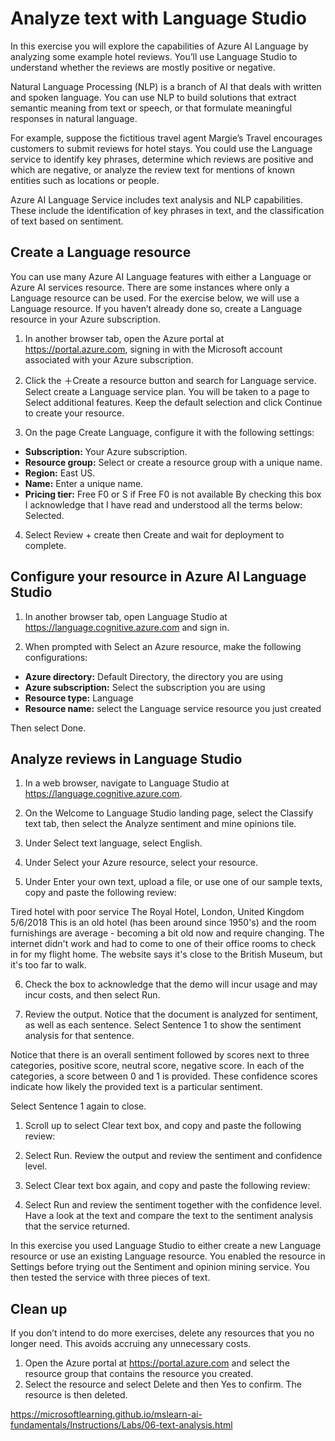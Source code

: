 
# Analyze text with Language Studio
In this exercise you will explore the capabilities of Azure AI Language by analyzing some example hotel reviews. You’ll use Language Studio to understand whether the reviews are mostly positive or negative.

Natural Language Processing (NLP) is a branch of AI that deals with written and spoken language. You can use NLP to build solutions that extract semantic meaning from text or speech, or that formulate meaningful responses in natural language.

For example, suppose the fictitious travel agent Margie’s Travel encourages customers to submit reviews for hotel stays. You could use the Language service to identify key phrases, determine which reviews are positive and which are negative, or analyze the review text for mentions of known entities such as locations or people.

Azure AI Language Service includes text analysis and NLP capabilities. These include the identification of key phrases in text, and the classification of text based on sentiment.

## Create a Language resource
You can use many Azure AI Language features with either a Language or Azure AI services resource. There are some instances where only a Language resource can be used. For the exercise below, we will use a Language resource. If you haven’t already done so, create a Language resource in your Azure subscription.

1. In another browser tab, open the Azure portal at https://portal.azure.com, signing in with the Microsoft account associated with your Azure subscription.

2. Click the ＋Create a resource button and search for Language service. Select create a Language service plan. You will be taken to a page to Select additional features. Keep the default selection and click Continue to create your resource. 

3. On the page Create Language, configure it with the following settings:

* **Subscription:** Your Azure subscription.
* **Resource group:** Select or create a resource group with a unique name.
* **Region:** East US.
* **Name:** Enter a unique name.
* **Pricing tier:** Free F0 or S if Free F0 is not available
By checking this box I acknowledge that I have read and understood all the terms below: Selected.

4. Select Review + create then Create and wait for deployment to complete.

## Configure your resource in Azure AI Language Studio
1. In another browser tab, open Language Studio at https://language.cognitive.azure.com and sign in.

2. When prompted with Select an Azure resource, make the following configurations:

* **Azure directory:** Default Directory, the directory you are using
* **Azure subscription:** Select the subscription you are using
* **Resource type:** Language
* **Resource name:** select the Language service resource you just created

Then select Done.

## Analyze reviews in Language Studio
1. In a web browser, navigate to Language Studio at https://language.cognitive.azure.com.

2. On the Welcome to Language Studio landing page, select the Classify text tab, then select the Analyze sentiment and mine opinions tile.

3. Under Select text language, select English.

4. Under Select your Azure resource, select your resource.

5. Under Enter your own text, upload a file, or use one of our sample texts, copy and paste the following review:

 Tired hotel with poor service
 The Royal Hotel, London, United Kingdom
 5/6/2018
 This is an old hotel (has been around since 1950's) and the room furnishings are average - becoming a bit old now and require changing. The internet didn't work and had to come to one of their office rooms to check in for my flight home. The website says it's close to the British Museum, but it's too far to walk.

6. Check the box to acknowledge that the demo will incur usage and may incur costs, and then select Run.

7. Review the output. Notice that the document is analyzed for sentiment, as well as each sentence. Select Sentence 1 to show the sentiment analysis for that sentence.

Notice that there is an overall sentiment followed by scores next to three categories, positive score, neutral score, negative score. In each of the categories, a score between 0 and 1 is provided. These confidence scores indicate how likely the provided text is a particular sentiment.

Select Sentence 1 again to close.

1. Scroll up to select Clear text box, and copy and paste the following review:

2. Select Run. Review the output and review the sentiment and confidence level.

3. Select Clear text box again, and copy and paste the following review:

4. Select Run and review the sentiment together with the confidence level. Have a look at the text and compare the text to the sentiment analysis that the service returned.

In this exercise you used Language Studio to either create a new Language resource or use an existing Language resource. You enabled the resource in Settings before trying out the Sentiment and opinion mining service. You then tested the service with three pieces of text.

## Clean up
If you don’t intend to do more exercises, delete any resources that you no longer need. This avoids accruing any unnecessary costs.

1. Open the Azure portal at https://portal.azure.com and select the resource group that contains the resource you created.
2. Select the resource and select Delete and then Yes to confirm. The resource is then deleted.

https://microsoftlearning.github.io/mslearn-ai-fundamentals/Instructions/Labs/06-text-analysis.html
